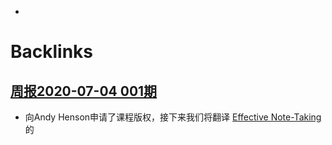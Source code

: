 - 

# Backlinks
## [周报2020-07-04  001期](<周报2020-07-04  001期.md>)
- 向Andy Henson申请了课程版权，接下来我们将翻译 [Effective Note-Taking](<Effective Note-Taking.md>)的

